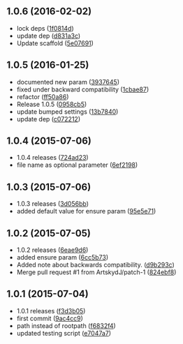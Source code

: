<a name="1.0.6"></a>
## 1.0.6 (2016-02-02)


* lock deps ([1f0814d](https://github.com/kikobeats/tempfile2/commit/1f0814d))
* update dep ([d831a3c](https://github.com/kikobeats/tempfile2/commit/d831a3c))
* Update scaffold ([5e07691](https://github.com/kikobeats/tempfile2/commit/5e07691))



<a name="1.0.5"></a>
## 1.0.5 (2016-01-25)


* documented new param ([3937645](https://github.com/kikobeats/tempfile2/commit/3937645))
* fixed under backward compatibility ([1cbae87](https://github.com/kikobeats/tempfile2/commit/1cbae87))
* refactor ([ff50a86](https://github.com/kikobeats/tempfile2/commit/ff50a86))
* Release 1.0.5 ([0958cb5](https://github.com/kikobeats/tempfile2/commit/0958cb5))
* update bumped settings ([13b7840](https://github.com/kikobeats/tempfile2/commit/13b7840))
* update dep ([c072212](https://github.com/kikobeats/tempfile2/commit/c072212))



<a name="1.0.4"></a>
## 1.0.4 (2015-07-06)


* 1.0.4 releases ([724ad23](https://github.com/kikobeats/tempfile2/commit/724ad23))
* file name as optional parameter ([6ef2198](https://github.com/kikobeats/tempfile2/commit/6ef2198))



<a name="1.0.3"></a>
## 1.0.3 (2015-07-06)


* 1.0.3 releases ([3d056bb](https://github.com/kikobeats/tempfile2/commit/3d056bb))
* added default value for ensure param ([95e5e71](https://github.com/kikobeats/tempfile2/commit/95e5e71))



<a name="1.0.2"></a>
## 1.0.2 (2015-07-05)


* 1.0.2 releases ([6eae9d6](https://github.com/kikobeats/tempfile2/commit/6eae9d6))
* added ensure param ([6cc5b73](https://github.com/kikobeats/tempfile2/commit/6cc5b73))
* Added note about backwards compatibility. ([d9b293c](https://github.com/kikobeats/tempfile2/commit/d9b293c))
* Merge pull request #1 from ArtskydJ/patch-1 ([824ebf8](https://github.com/kikobeats/tempfile2/commit/824ebf8))



<a name="1.0.1"></a>
## 1.0.1 (2015-07-04)


* 1.0.1 releases ([f3d3b05](https://github.com/kikobeats/tempfile2/commit/f3d3b05))
* first commit ([9ac4cc9](https://github.com/kikobeats/tempfile2/commit/9ac4cc9))
* path instead of rootpath ([f6832f4](https://github.com/kikobeats/tempfile2/commit/f6832f4))
* updated testing script ([e7047a7](https://github.com/kikobeats/tempfile2/commit/e7047a7))



